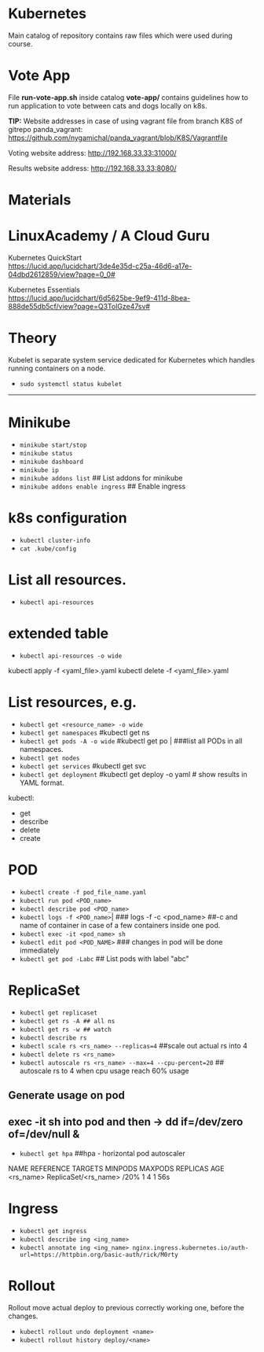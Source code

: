# Kubernetes
Main catalog of repository contains raw files which were used during course.

# Vote App
File **run-vote-app.sh** inside catalog **vote-app/** contains guidelines how to run application to vote between cats and dogs locally on k8s.

**TIP:** Website addresses in case of using vagrant file from branch K8S of gitrepo panda_vagrant:
https://github.com/nygamichal/panda_vagrant/blob/K8S/Vagrantfile

Voting website address: http://192.168.33.33:31000/

Results website address: http://192.168.33.33:8080/

# Materials
# LinuxAcademy / A Cloud Guru
Kubernetes QuickStart<br>
https://lucid.app/lucidchart/3de4e35d-c25a-46d6-a17e-04dbd2612859/view?page=0_0#

Kubernetes Essentials<br>
https://lucid.app/lucidchart/6d5625be-9ef9-411d-8bea-888de55db5cf/view?page=Q3TolGze47sv#

# Theory
Kubelet is separate system service dedicated for Kubernetes which handles running containers on a node.
* `sudo systemctl status kubelet`

---------------------
# Minikube
* `minikube start/stop`
* `minikube status`
* `minikube dashboard`
* `minikube ip`
* `minikube addons list` ## List addons for minikube
* `minikube addons enable ingress` ## Enable ingress

# k8s configuration
* `kubectl cluster-info`
* `cat .kube/config `

# List all resources.
* `kubectl api-resources`
# extended table
* `kubectl api-resources -o wide`

kubectl apply -f <yaml_file>.yaml
kubectl delete -f <yaml_file>.yaml

# List resources, e.g.
* `kubectl get <resource_name> -o wide`
* `kubectl get namespaces` #kubectl get ns
* `kubectl get pods -A -o wide` #kubectl get po | ###list all PODs in all namespaces.
* `kubectl get nodes`
* `kubectl get services` #kubectl get svc
* `kubectl get deployment` #kubectl get deploy -o yaml # show results in YAML format.

kubectl:
- get 
- describe 
- delete
- create

# POD
* `kubectl create -f pod_file_name.yaml`
* `kubectl run pod <POD_name>`
* `kubectl describe pod <POD_name>`
* `kubectl logs -f <POD_name>`| ### logs -f -c <container> <pod_name> ##-c and name of container in case of a few containers inside one pod.
* `kubectl exec -it <pod_name> sh`
* `kubectl edit pod <POD_NAME>` ### changes in pod will be done immediately
* `kubectl get pod -Labc` ## List pods with label "abc" 


# ReplicaSet
* `kubectl get replicaset`
* `kubectl get rs -A ## all ns`
* `kubectl get rs -w ## watch`
* `kubectl describe rs`
* `kubectl scale rs <rs_name> --replicas=4` ##scale out actual rs into 4
* `kubectl delete rs <rs_name>`
* `kubectl autoscale rs <rs_name> --max=4 --cpu-percent=20` ## autoscale rs to 4 when cpu usage reach 60% usage
## Generate usage on pod
## exec -it sh into pod and then -> dd if=/dev/zero of=/dev/null &

* `kubectl get hpa` ##hpa - horizontal pod autoscaler

NAME               REFERENCE                     TARGETS         MINPODS   MAXPODS   REPLICAS   AGE<br>
<rs_name>          ReplicaSet/<rs_name>          <unknown>/20%   1         4         1          56s

# Ingress
* `kubectl get ingress`
* `kubectl describe ing <ing_name>`
* `kubectl annotate ing <ing_name> nginx.ingress.kubernetes.io/auth-url=https://httpbin.org/basic-auth/rick/M0rty`

# Rollout 
  Rollout move actual deploy to previous correctly working one, before the changes.
* `kubectl rollout undo deployment <name>`
* `kubectl rollout history deploy/<name>` 

